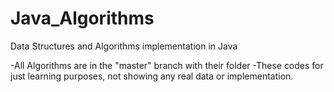 # Java_Algorithms
Data Structures and Algorithms implementation in Java

-All Algorithms are in the "master" branch with their folder
-These codes for just learning purposes, not showing any real data or implementation.
